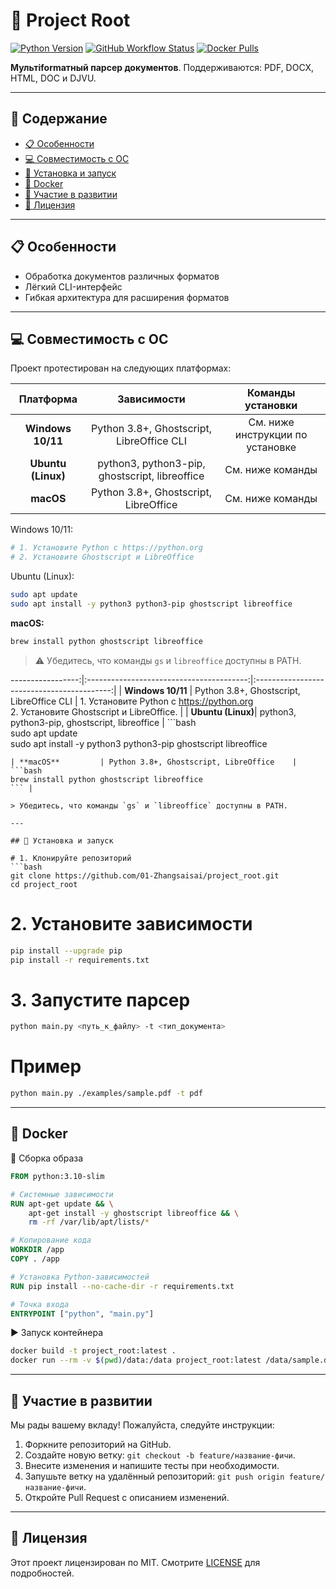 # 📂 Project Root

[![Python Version](https://img.shields.io/badge/python-3.8%2B-blue.svg)](https://www.python.org/downloads/)
[![GitHub Workflow Status](https://img.shields.io/github/actions/workflow/status/01-Zhangsaisai/project_root/ci.yml?branch=main)](https://github.com/01-Zhangsaisai/project_root/actions)
[![Docker Pulls](https://img.shields.io/docker/pulls/01zhangsaisai/project_root.svg)](https://hub.docker.com/r/01-zhangsaisai/project_root)

**Мультiformатный парсер документов**. Поддерживаются: PDF, DOCX, HTML, DOC и DJVU.

---

## 📑 Содержание

- [📋 Особенности](#-особенности)
- [💻 Совместимость с ОС](#-совместимость-с-ос)
- [🚀 Установка и запуск](#-установка-и-запуск)
- [🐳 Docker](#-docker)
- [🤝 Участие в развитии](#-участие-в-развитии)
- [📄 Лицензия](#-лицензия)

---

## 📋 Особенности

- Обработка документов различных форматов
- Лёгкий CLI-интерфейс
- Гибкая архитектура для расширения форматов

---

## 💻 Совместимость с ОС

Проект протестирован на следующих платформах:

| Платформа         | Зависимости                              | Команды установки                          |
|:-----------------:|:----------------------------------------:|:------------------------------------------:|
| **Windows 10/11** | Python 3.8+, Ghostscript, LibreOffice CLI | См. ниже инструкции по установке           |
| **Ubuntu (Linux)**| python3, python3-pip, ghostscript, libreoffice | См. ниже команды                            |
| **macOS**         | Python 3.8+, Ghostscript, LibreOffice    | См. ниже команды                            |

Windows 10/11:
```bash
# 1. Установите Python с https://python.org
# 2. Установите Ghostscript и LibreOffice
```

Ubuntu (Linux):
```bash
sudo apt update
sudo apt install -y python3 python3-pip ghostscript libreoffice
```

**macOS:**
```bash
brew install python ghostscript libreoffice
```

> ⚠️ Убедитесь, что команды `gs` и `libreoffice` доступны в PATH.

-----------------:|:----------------------------------------:|:------------------------------------------:|
| **Windows 10/11** | Python 3.8+, Ghostscript, LibreOffice CLI | 1. Установите Python с https://python.org  
 2. Установите Ghostscript и LibreOffice.  |
| **Ubuntu (Linux)**| python3, python3-pip, ghostscript, libreoffice | ```bash  
sudo apt update  
sudo apt install -y python3 python3-pip ghostscript libreoffice  
``` |
| **macOS**         | Python 3.8+, Ghostscript, LibreOffice    | ```bash  
brew install python ghostscript libreoffice  
``` |

> Убедитесь, что команды `gs` и `libreoffice` доступны в PATH.

---

## 🚀 Установка и запуск

# 1. Клонируйте репозиторий
```bash
git clone https://github.com/01-Zhangsaisai/project_root.git
cd project_root
```

# 2. Установите зависимости
```bash
pip install --upgrade pip
pip install -r requirements.txt
```

# 3. Запустите парсер
```bash
python main.py <путь_к_файлу> -t <тип_документа>
```

# Пример
```bash
python main.py ./examples/sample.pdf -t pdf
``` 

---

## 🐳 Docker

🔨 Сборка образа
```dockerfile
FROM python:3.10-slim

# Системные зависимости
RUN apt-get update && \
    apt-get install -y ghostscript libreoffice && \
    rm -rf /var/lib/apt/lists/*

# Копирование кода
WORKDIR /app
COPY . /app

# Установка Python-зависимостей
RUN pip install --no-cache-dir -r requirements.txt

# Точка входа
ENTRYPOINT ["python", "main.py"]
``` 

▶️ Запуск контейнера
```bash
docker build -t project_root:latest .
docker run --rm -v $(pwd)/data:/data project_root:latest /data/sample.docx -t docx
``` 

---

## 🤝 Участие в развитии

Мы рады вашему вкладу! Пожалуйста, следуйте инструкции:

1. Форкните репозиторий на GitHub.  
2. Создайте новую ветку: `git checkout -b feature/название-фичи`.  
3. Внесите изменения и напишите тесты при необходимости.  
4. Запушьте ветку на удалённый репозиторий: `git push origin feature/название-фичи`.  
5. Откройте Pull Request с описанием изменений.  

---

## 📄 Лицензия

Этот проект лицензирован по MIT. Смотрите [LICENSE](./LICENSE) для подробностей.
